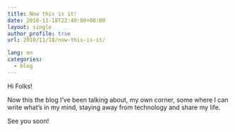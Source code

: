 ```yaml
---
title: Now this is it!
date: 2010-11-18T22:49:00+00:00
layout: single
author_profile: true
url: 2010/11/18/now-this-is-it/

lang: en
categories: 
  - blog
---
```

Hi Folks!

Now this the blog I’ve been talking about, my own corner, some where I can write what’s in my mind, staying away from technology and share my life.

See you soon!